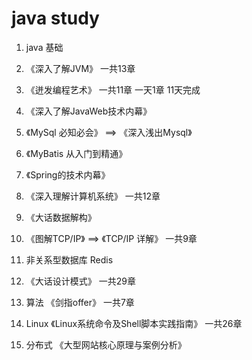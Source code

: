 # java study

1. java 基础


2. 《深入了解JVM》
    一共13章

3. 《迸发编程艺术》
    一共11章
    一天1章 11天完成

4. 《深入了解JavaWeb技术内幕》


5. 《MySql 必知必会》 ==> 《深入浅出Mysql》


6. 《MyBatis 从入门到精通》


7. 《Spring的技术内幕》


8. 《深入理解计算机系统》
    一共12章

9. 《大话数据解构》


10. 《图解TCP/IP》 ==> 《TCP/IP 详解》
    一共9章

11. 非关系型数据库 Redis


12. 《大话设计模式》
    一共29章

13. 算法 《剑指offer》
    一共7章

14. Linux 《Linux系统命令及Shell脚本实践指南》
    一共26章

15. 分布式 《大型网站核心原理与案例分析》
